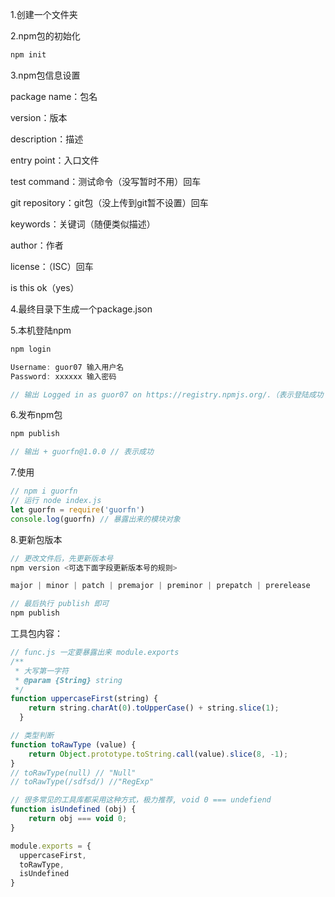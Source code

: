 1.创建一个文件夹

2.npm包的初始化
```javascript
npm init
```

3.npm包信息设置

package name：包名

version：版本

description：描述

entry point：入口文件

test command：测试命令（没写暂时不用）回车

git repository：git包（没上传到git暂不设置）回车

keywords：关键词（随便类似描述）

author：作者

license：（ISC）回车

is this ok（yes）


4.最终目录下生成一个package.json


5.本机登陆npm
```javascript
npm login

Username: guor07 输入用户名
Password: xxxxxx 输入密码

// 输出 Logged in as guor07 on https://registry.npmjs.org/.（表示登陆成功！）

```

6.发布npm包
```javascript
npm publish

// 输出 + guorfn@1.0.0 // 表示成功

```

7.使用
```javascript
// npm i guorfn
// 运行 node index.js
let guorfn = require('guorfn')
console.log(guorfn) // 暴露出来的模块对象
```

8.更新包版本
```javascript
// 更改文件后，先更新版本号
npm version <可选下面字段更新版本号的规则>

major | minor | patch | premajor | preminor | prepatch | prerelease

// 最后执行 publish 即可
npm publish

```

工具包内容：
```javascript
// func.js 一定要暴露出来 module.exports
/**
 * 大写第一字符
 * @param {String} string
 */
function uppercaseFirst(string) {
    return string.charAt(0).toUpperCase() + string.slice(1);
  }

// 类型判断
function toRawType (value) {
    return Object.prototype.toString.call(value).slice(8, -1);
}
// toRawType(null) // "Null"
// toRawType(/sdfsd/) //"RegExp"

// 很多常见的工具库都采用这种方式，极力推荐, void 0 === undefiend
function isUndefined (obj) {
	return obj === void 0;
}

module.exports = {
  uppercaseFirst,
  toRawType,
  isUndefined
}
```